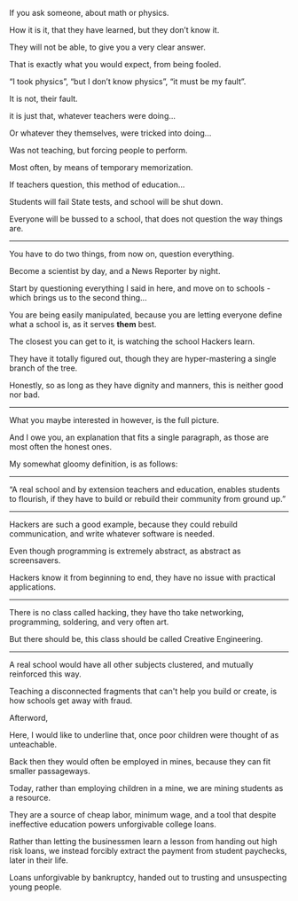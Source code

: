 If you ask someone,
about math or physics.

How it is it, that they have learned,
but they don’t know it.

They will not be able,
to give you a very clear answer.

That is exactly what you would expect,
from being fooled.

“I took physics”, “but I don’t know physics”,
“it must be my fault”.

It is not,
their fault.

it is just that,
whatever teachers were doing...

Or whatever they themselves,
were tricked into doing...

Was not teaching,
but forcing people to perform.

Most often,
by means of temporary memorization.

If teachers question,
this method of education...

Students will fail State tests,
and school will be shut down.

Everyone will be bussed to a school,
that does not question the way things are.

---

You have to do two things,
from now on, question everything.

Become a scientist by day,
and a News Reporter by night.

Start by questioning everything I said in here,
and move on to schools - which brings us to the second thing...

You are being easily manipulated,
because you are letting everyone define what a school is, as it serves __them__ best.

The closest you can get to it,
is watching the school Hackers learn.

They have it totally figured out,
though they are hyper-mastering a single branch of the tree.

Honestly, so as long as they have dignity and manners,
this is neither good nor bad.

---

What you maybe interested in however,
is the full picture.

And I owe you, an explanation that fits a single paragraph,
as those are most often the honest ones.

My somewhat gloomy definition,
is as follows:

---

“A real school and by extension teachers and education,
enables students to flourish, if they have to build or rebuild their community from ground up.”

---

Hackers are such a good example,
because they could rebuild communication, and write whatever software is needed.

Even though programming is extremely abstract,
as abstract as screensavers.

Hackers know it from beginning to end,
they have no issue with practical applications.

---

There is no class called hacking,
they have tho take networking, programming, soldering, and very often art.

But there should be,
this class should be called Creative Engineering.

---

A real school would have all other subjects clustered,
and mutually reinforced this way.

Teaching a disconnected fragments that can't help you build or create,
is how schools get away with fraud.

Afterword,

Here, I would like to underline that,
once poor children were thought of as unteachable.

Back then they would often be employed in mines,
because they can fit smaller passageways.

Today, rather than employing children in a mine,
we are mining students as a resource.

They are a source of cheap labor, minimum wage,
and a tool that despite ineffective education powers unforgivable college loans.

Rather than letting the businessmen learn a lesson from handing out high risk loans,
we instead forcibly extract the payment from student paychecks, later in their life.

Loans unforgivable by bankruptcy,
handed out to trusting and unsuspecting young people.
